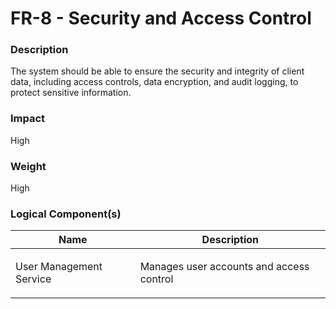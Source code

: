 
#  FR-8 - Security and Access Control



### Description

<p>The system should be able to ensure the security and integrity of client data, including access controls, data encryption, and audit logging, to protect sensitive information.</p>




### Impact

<p>High</p>




### Weight

High








### Logical Component(s)

| Name | Description |
| --- | --- |
 | User Management Service | <p>Manages user accounts and access control</p> |
    



